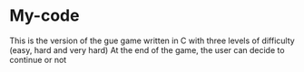 # My-code
This is the version of the gue game written in C with three levels of difficulty (easy, hard and very hard)
At the end of the game, the user can decide to continue or not

